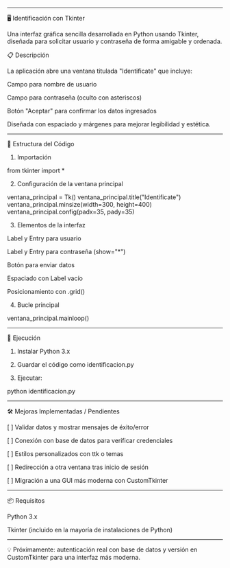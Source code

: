 
---

🖥️ Identificación con Tkinter

Una interfaz gráfica sencilla desarrollada en Python usando Tkinter, diseñada para solicitar usuario y contraseña de forma amigable y ordenada.

📋 Descripción

La aplicación abre una ventana titulada "Identificate" que incluye:

Campo para nombre de usuario

Campo para contraseña (oculto con asteriscos)

Botón "Aceptar" para confirmar los datos ingresados


Diseñada con espaciado y márgenes para mejorar legibilidad y estética.


---

🧱 Estructura del Código

1. Importación

from tkinter import *

2. Configuración de la ventana principal

ventana_principal = Tk()
ventana_principal.title("Identificate")
ventana_principal.minsize(width=300, height=400)
ventana_principal.config(padx=35, pady=35)

3. Elementos de la interfaz

Label y Entry para usuario

Label y Entry para contraseña (show="*")

Botón para enviar datos

Espaciado con Label vacío

Posicionamiento con .grid()


4. Bucle principal

ventana_principal.mainloop()


---

🚀 Ejecución

1. Instalar Python 3.x


2. Guardar el código como identificacion.py


3. Ejecutar:



python identificacion.py


---

🛠️ Mejoras Implementadas / Pendientes

[ ] Validar datos y mostrar mensajes de éxito/error

[ ] Conexión con base de datos para verificar credenciales

[ ] Estilos personalizados con ttk o temas

[ ] Redirección a otra ventana tras inicio de sesión

[ ] Migración a una GUI más moderna con CustomTkinter



---

📦 Requisitos

Python 3.x

Tkinter (incluido en la mayoría de instalaciones de Python)



---

💡 Próximamente: autenticación real con base de datos y versión en CustomTkinter para una interfaz más moderna.

